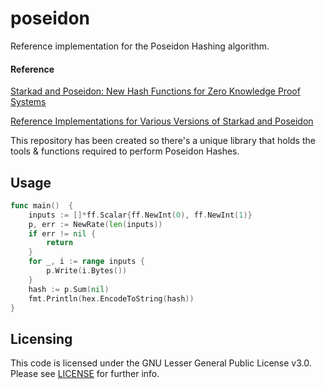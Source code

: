 # poseidon


Reference implementation for the Poseidon Hashing algorithm.


#### Reference

[Starkad and Poseidon: New Hash Functions for Zero Knowledge Proof Systems](https://eprint.iacr.org/2019/458.pdf)

[Reference Implementations for Various Versions of Starkad and Poseidon](https://extgit.iaik.tugraz.at/krypto/hadeshash)

This repository has been created so there's a unique library that holds the tools & functions
required to perform Poseidon Hashes.

## Usage

```Go
func main()  {
	inputs := []*ff.Scalar{ff.NewInt(0), ff.NewInt(1)}
	p, err := NewRate(len(inputs))
    if err != nil {
        return
    }
	for _, i := range inputs {
		p.Write(i.Bytes())
	}
	hash := p.Sum(nil)
	fmt.Println(hex.EncodeToString(hash))
}
```


## Licensing

This code is licensed under the GNU Lesser General Public License v3.0. Please see [LICENSE](https://github.com/PlatONnetwork/PlatON-Go/blob/develop/COPYING) for further info.